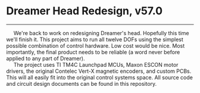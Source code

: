 # Dreamer Head Redesign, v57.0
---

&nbsp;&nbsp;&nbsp;&nbsp;&nbsp;We're back to work on redesigning Dreamer's head. Hopefully this time we'll finish it. This project aims to run all twelve DOFs using the simplest possible combination of control hardware. Low cost would be nice. Most importantly, the final product needs to be reliable (a word never before applied to any part of Dreamer).  
&nbsp;&nbsp;&nbsp;&nbsp;&nbsp;The project uses TI TM4C Launchpad MCUs, Maxon ESCON motor drivers, the original Contelec Vert-X magnetic encoders, and custom PCBs. This will all easily fit into the original control systems space. All source code and circuit design documents can be found in this repository.
